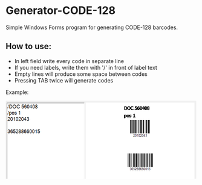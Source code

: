 # Generator-CODE-128

Simple Windows Forms program for generating CODE-128 barcodes. 

## How to use:
* In left field write every code in separate line
* If you need labels, write them with '/' in front of label text
* Empty lines will produce some space between codes
* Pressing TAB twice will generate codes

Example:
<div align="center">
  <img alt="example" src="example.png">
</div>
